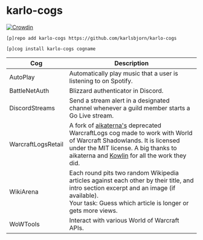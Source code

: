 # karlo-cogs

[![Crowdin](https://badges.crowdin.net/karlo-cogs/localized.svg)](https://crowdin.com/project/karlo-cogs)

`[p]repo add karlo-cogs https://github.com/karlsbjorn/karlo-cogs`

`[p]cog install karlo-cogs cogname`

| Cog                | Description                                                                                                                                                                                                                                                           |
|--------------------|-----------------------------------------------------------------------------------------------------------------------------------------------------------------------------------------------------------------------------------------------------------------------|
| AutoPlay           | Automatically play music that a user is listening to on Spotify.                                                                                                                                                                                                      |
| BattleNetAuth      | Blizzard authenticator in Discord.                                                                                                                                                                                                                                    |
| DiscordStreams     | Send a stream alert in a designated channel whenever a guild member starts a Go Live stream.                                                                                                                                                                          |
| WarcraftLogsRetail | A fork of [aikaterna's](https://github.com/aikaterna) deprecated WarcraftLogs cog made to work with World of Warcraft Shadowlands. It is licensed under the MIT license. A big thanks to aikaterna and [Kowlin](https://github.com/Kowlin) for all the work they did. |
| WikiArena          | Each round pits two random Wikipedia articles against each other by their title, and intro section excerpt and an image (if available).<br/>Your task: Guess which article is longer or gets more views.                                                              |
| WoWTools           | Interact with various World of Warcraft APIs.                                                                                                                                                                                                                         |

